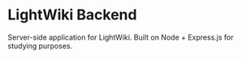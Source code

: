 # LightWiki Backend

Server-side application for LightWiki.
Built on Node + Express.js for studying purposes.
